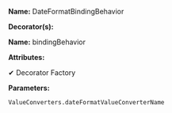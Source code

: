 **Name:** DateFormatBindingBehavior

**Decorator(s):**

**Name:** bindingBehavior

**Attributes:**

✔ Decorator Factory

**Parameters:**

```
ValueConverters.dateFormatValueConverterName
```

